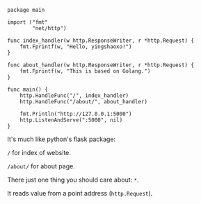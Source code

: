 ```
package main

import ("fmt"
        "net/http")

func index_handler(w http.ResponseWriter, r *http.Request) {
    fmt.Fprintf(w, "Hello, yingshaoxo!")
}

func about_handler(w http.ResponseWriter, r *http.Request) {
    fmt.Fprintf(w, "This is based on Golang.")
}

func main() {
    http.HandleFunc("/", index_handler)
    http.HandleFunc("/about/", about_handler)

    fmt.Println("http://127.0.0.1:5000")
    http.ListenAndServe(":5000", nil)
}
```

It's much like python's flask package:

`/` for index of website.

`/about/` for about page.


There just one thing you should care about: `*`.

It reads value from a point address (`http.Request`).